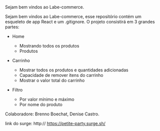 Sejam bem vindos ao Labe-commerce.

Sejam bem vindos ao Labe-commerce, esse repositório contém um esqueleto de app React e um .gitignore.
O projeto consistirá em 3 grandes partes:

- Home
    - Mostrando todos os produtos
    - Produtos
    
- Carrinho
    - Mostrar todos os produtos e quantidades adicionadas
    - Capacidade de remover itens do carrinho
    - Mostrar o valor total do carrinho
- Filtro
    - Por valor mínimo e máximo
    - Por nome do produto

Colaboradore:
Brenno Boechat, Denise Castro.


link do surge: http:// https://petite-party.surge.sh/